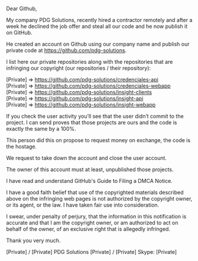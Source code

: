 Dear Github,

My company PDG Solutions, recently hired a contractor remotely and after a week he declined the job offer and steal all our code and he now publish it on GitHub.

He created an account on Github using our company name and publish our private code at https://github.com/pdg-solutions.

I list here our private repositories along with the repositories that are infringing our copyright (our repositories / their repository):

[Private] => https://github.com/pdg-solutions/credenciales-api  
[Private] => https://github.com/pdg-solutions/credenciales-webapp  
[Private] => https://github.com/pdg-solutions/insight-clients  
[Private] => https://github.com/pdg-solutions/insight-api  
[Private] => https://github.com/pdg-solutions/insight-webapp  

If you check the user activity you’ll see that the user didn’t commit to the project. I can send proves that those projects are ours and the code is exactly the same by a 100%.

This person did this on propose to request money on exchange, the code is the hostage.

We request to take down the account and close the user account.

The owner of this account must at least, unpublished those projects.

I have read and understand GitHub's Guide to Filing a DMCA Notice.

I have a good faith belief that use of the copyrighted materials described above on the infringing web pages is not authorized by the copyright owner, or its agent, or the law. I have taken fair use into consideration.

I swear, under penalty of perjury, that the information in this notification is accurate and that I am the copyright owner, or am authorized to act on behalf of the owner, of an exclusive right that is allegedly infringed.

Thank you very much.

[Private] / [Private] PDG Solutions
[Private] / [Private]
Skype: [Private]
